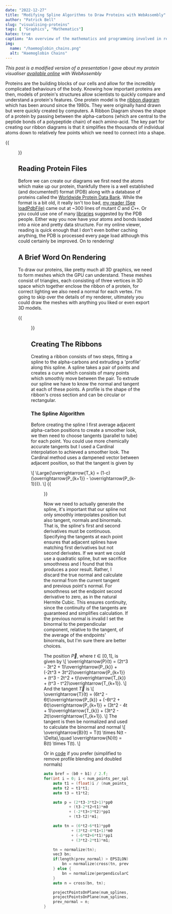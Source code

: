 ```yaml
---
date: "2022-12-27"
title: "Modifying Spline Algorithms to Draw Proteins with WebAssembly"
author: "Patrick Bell"
slug: "visualising-proteins"
tags: [ "Graphics", "Mathematics"]
katex: true
caption: "An overview of the mathematics and programming involved in rendering Ribbon Diagrams"
img:
  name: "/haemoglobin_chains.png"
  alt: "Haemoglobin Chains"
---
```


*This post is a modified version of a presentation I gave about my protein visualiser [available online](https://patricklbell.github.io/chemical_visualizer/) with WebAssembly*

Proteins are the building blocks of our cells and allow for the incredibly complicated behaviours of the body. Knowing how important proteins are then, models of protein's structures allow scientists to quickly compare and understand a protein's features. One protein model is the [ribbon diagram](https://en.wikipedia.org/wiki/Ribbon_diagram) which has been around since the 1980s. They were originally hand drawn but were quickly created by computers. A Ribbon Diagram shows the shape of a protein by passing between the alpha-carbons (which are central to the peptide bonds of a polypeptide chain) of each amino-acid. The key part for creating our ribbon diagrams is that it simplifies the thousands of individual atoms down to relatively few points which we need to connect into a shape.

{{<figure src="/IgG.png" link="https://www.rcsb.org/structure/1igt" caption="*The IgG2 antibody of a mouse, left are the input atoms, right is the ribbon diagram*" >}}

## Reading Protein Files
Before we can create our diagrams we first need the atoms which make up our protein, thankfully there is a well established (and documented!) format (PDB) along with a database of proteins called the [Worldwide Protein Data Bank](https://www.wwpdb.org/). While the format is a bit old, it really isn't too bad, [my reader (See loadPdbFile)](https://github.com/patricklbell/chemical_visualizer/blob/500440aff3c2200fac61c7097174478f0ba4a6a2/src/loader.cpp) came out at ~300 lines of mutant $C$ and $C\texttt{++}$. Or you could use one of many [libraries](https://mmcif.wwpdb.org/docs/software-resources.html) suggested by the PDB people. Either way you now have your atoms and bonds loaded into a nice and pretty data structure. For my online viewer, reading is quick enough that I don't even bother caching anything, the PDB is processed every page load although this could certainly be improved. On to rendering!

## A Brief Word On Rendering
To draw our proteins, like pretty much all 3D graphics, we need to form meshes which the GPU can understand. These meshes consist of triangles, each consisting of three vertices in 3D space which together enclose the ribbon of a protein, for correct lighting we also need a normal for each vertex. I'm going to skip over the details of my renderer, ultimately you could draw the meshes with anything you liked or even export 3D models.

{{<figure src="/protein-wireframe.png" link="https://www.rcsb.org/structure/1bzv" caption="*The triangles which make up a Ribbon Diagram*" >}}

## Creating The Ribbons
Creating a ribbon consists of two steps, fitting a spline to the alpha-carbons and extruding a 'profile' along this spline. A spline takes a pair of points and creates a curve which consists of many points which smoothly move between the pair. To extrude our spline we have to know the normal and tangent at each of these points. A profile is the shape of the ribbon's cross section and can be circular or rectangular.

### The Spline Algorithm
Before creating the spline I first average adjacent alpha-carbon positions to create a smoother look, we then need to choose tangents (parallel to tube) for each point. You could use more chemically accurate tangents but I used a Cardinal interpolation to achieved a smoother look. The Cardinal method uses a dampened vector between adjacent position, so that the tangent is given by

\\[
\Large{\overrightarrow{T_k} = (1-c) (\overrightarrow{P_{k+1}} - \overrightarrow{P_{k-1}})}.
\\]
{{<figure src="/protein-cardinal.png" link="https://www.rcsb.org/structure/1bzv" caption="*Averaged points and their tangents (c = 0.25)*">}}

Now we need to actually generate the spline, it's important that our spline not only smoothly interpolates position but also tangent, normals and binormals. That is, the spline's first and second derivatives must be continuous. Specifying the tangents at each point ensures that adjacent splines have matching first derivatives but not second derivates. If we want we could use a quadratic spline, but we sacrifice smoothness and I found that this produces a poor result. Rather, I discard the true normal and calculate the normal from the current tangent and previous point's normal. For smoothness set the endpoint second derivative to zero, as in the natural Hermite Cubic. This ensures continuity, since the continuity of the tangents are guaranteed and simplifies calculation. If the previous normal is invalid I set the binormal to the perpendicular component, relative to the tangent, of the average of the endpoints' binormals, but I'm sure there are better choices. 

The position $\overrightarrow{P}$, where $t \in [0, 1]$, is given by
\\[
\overrightarrow{P}(t) = (2t^3 - 3t^2 + 1)\overrightarrow{P_{k}} + (-2t^3 + 3t^2)\overrightarrow{P_{k+1}} + (t^3 - 2t^2 + t)\overrightarrow{T_{k}} + (t^3 - t^2)\overrightarrow{T_{k+1}}.
\\]
And the tangent $\overrightarrow{T}$ is
\\[
\overrightarrow{T}(t) = (6t^2 - 6t)\overrightarrow{P_{k}} + (-6t^2 + 6t)\overrightarrow{P_{k+1}} + (3t^2 - 4t + 1)\overrightarrow{T_{k}} + (3t^2 - 2t)\overrightarrow{T_{k+1}}.
\\]
The tangent is then be normalized and used to calculate the binormal and normal 
\\[
\overrightarrow{B}(t) = T(t) \times N(t - \Delta),\\quad \overrightarrow{N}(t) = B(t) \times T(t).
\\]

Or in [code](https://github.com/patricklbell/chemical_visualizer/blob/500440aff3c2200fac61c7097174478f0ba4a6a2/src/utilities.cpp) if you prefer (simplified to remove profile blending and doubled normals) 

```cpp
auto bref = (b0 + b1) / 2.f;
for(int i = 0; i < num_points_per_spline; i++) {
    auto t1 = (float)i / (num_points_per_spline-1);
    auto t2 = t1*t1;
    auto t3 = t1*t2;

    auto p = (2*t3-3*t2+1)*pp0 
           + (t3-2*t2+t1)*m0
           + (-2*t3+3*t2)*pp1
           + (t3-t2)*m1;

    auto tn = (6*t2-6*t1)*pp0 
            + (3*t2-4*t1+1)*m0
            + (-6*t2+6*t1)*pp1
            + (3*t2-2*t1)*m1;

    tn = normalize(tn);
    vec3 bn;
    if(length(prev_normal) > EPSILON) {
        bn = normalize(cross(tn, prev_normal));
    } else {
        bn = normalize(perpendicularComponent(bref, tn));
    }
    auto n = cross(bn, tn);

    projectPointsOnPlane(num_splines, p, bn, n, pf, &points[num_splines*i]);
    projectPointsOnPlane(num_splines, vec3(0), bn, n, pfn, &normals[num_splines*i]);
    prev_normal = n;
}
```
